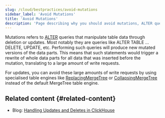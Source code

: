 ```yaml
---
slug: /cloud/bestpractices/avoid-mutations
sidebar_label: 'Avoid Mutations'
title: 'Avoid Mutations'
description: 'Page describing why you should avoid mutations, ALTER queries that manipulate table data through deletion or updates'
---
```


Mutations refers to [ALTER](/sql-reference/statements/alter/) queries that manipulate table data through deletion or updates. Most notably they are queries like ALTER TABLE ... DELETE, UPDATE, etc. Performing such queries will produce new mutated versions of the data parts. This means that such statements would trigger a rewrite of whole data parts for all data that was inserted before the mutation, translating to a large amount of write requests.

For updates, you can avoid these large amounts of write requests by using specialised table engines like [ReplacingMergeTree](/engines/table-engines/mergetree-family/replacingmergetree.md) or [CollapsingMergeTree](/engines/table-engines/mergetree-family/collapsingmergetree.md) instead of the default MergeTree table engine.


## Related content {#related-content}

- Blog: [Handling Updates and Deletes in ClickHouse](https://clickhouse.com/blog/handling-updates-and-deletes-in-clickhouse)
